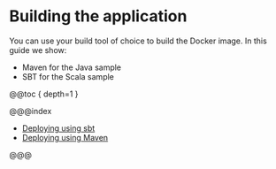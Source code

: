 # Building the application 

You can use your build tool of choice to build the Docker image. In this guide we show:

* Maven for the Java sample
* SBT for the Scala sample

@@toc { depth=1 }

@@@index

* [Deploying using sbt](building-using-sbt.md)
* [Deploying using Maven](building-using-maven.md)

@@@


